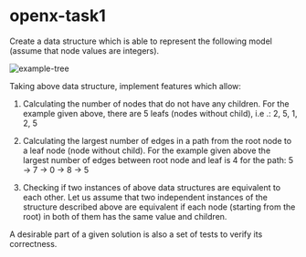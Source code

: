 # openx-task1

Create a data structure which is able to represent the following model (assume that node values
are integers).

![example-tree](https://user-images.githubusercontent.com/105243490/232854988-4051f3b8-6f97-411e-bdad-9d2ffbd975f6.png)

Taking above data structure, implement features which allow:

1. Calculating the number of nodes that do not have any children.
For the example given above, there are 5 leafs (nodes without child),
i.e .: 2, 5, 1, 2, 5

2. Calculating the largest number of edges in a path from the root node
to a leaf node (node without child). For the example given above
the largest number of edges between root node and leaf is 4 for the path:
5 → 7 → 0 → 8 → 5

3. Checking if two instances of above data structures are equivalent to each other.
Let us assume that two independent instances of the structure described above
are equivalent if each node (starting from the root) in both of them has the same
value and children.

A desirable part of a given solution is also a set of tests to verify its correctness.
